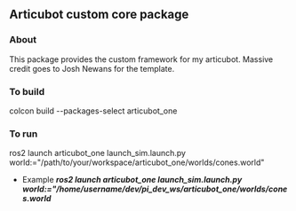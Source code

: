 ## Articubot custom core package

### About

This package provides the custom framework for my articubot. Massive credit goes to Josh Newans for the template. 

### To build

colcon build --packages-select articubot_one

### To run

ros2 launch articubot_one launch_sim.launch.py world:="/path/to/your/workspace/articubot_one/worlds/cones.world"

- Example ***ros2 launch articubot_one launch_sim.launch.py world:="/home/username/dev/pi_dev_ws/articubot_one/worlds/cones.world***

